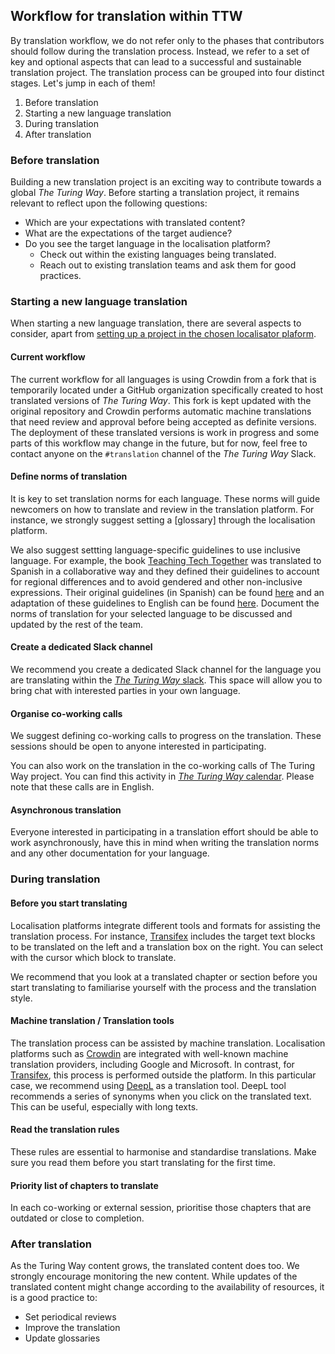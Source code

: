 ## Workflow for translation within TTW

By translation workflow, we do not refer only to the phases that contributors should follow during the translation process. Instead, we refer to a set of key and optional aspects that can lead to a successful and sustainable translation project. The translation process can be grouped into four distinct stages. Let's jump in each of them!

1. Before translation
2. Starting a new language translation
3. During translation
4. After translation

### Before translation

Building a new translation project is an exciting way to contribute towards a global _The Turing Way_. Before starting a translation project, it remains relevant to reflect upon the following questions:
- Which are your expectations with translated content? 
- What are the expectations of the target audience?
- Do you see the target language in the localisation platform?
    - Check out within the existing languages being translated. 
    - Reach out to existing translation teams and ask them for good practices.

### Starting a new language translation 

When starting a new language translation, there are several aspects to consider, apart from [setting up a project in the chosen localisator plaform]().

#### Current workflow

The current workflow for all languages is using Crowdin from a fork that is temporarily located under a GitHub organization specifically created to host translated versions of _The Turing Way_. 
This fork is kept updated with the original repository and Crowdin performs automatic machine translations that need review and approval before being accepted as definite versions.
The deployment of these translated versions is work in progress and some parts of this workflow may change in the future, but for now, feel free to contact anyone on the `#translation` channel of the _The Turing Way_ Slack.


#### Define norms of translation

It is key to set translation norms for each language. These norms will guide newcomers on how to translate and review in the translation platform. For instance, we strongly suggest setting a [glossary] through the localisation platform. 

We also suggest settting language-specific guidelines to use inclusive language.
For example, the book [Teaching Tech Together](https://teachtogether.tech/) was translated to Spanish in a collaborative way and they defined their guidelines to account for regional differences and to avoid gendered and other non-inclusive expressions.
Their original guidelines (in Spanish) can be found [here](https://github.com/gvwilson/teachtogether.tech/blob/master/es/README.md) and an adaptation of these guidelines to English can be found [here](https://github.com/gvwilson/teachtogether.tech#translations). 
Document the norms of translation for your selected language to be discussed and updated by the rest of the team.


#### Create a dedicated Slack channel

We recommend you create a dedicated Slack channel for the language you are translating within the [_The Turing Way_ slack](theturingway.slack.com). This space will allow you to bring chat with interested parties in your own language. 

#### Organise co-working calls

We suggest defining co-working calls to progress on the translation. These sessions should be open to anyone interested in participating.

You can also work on the translation in the co-working calls of The Turing Way project. You can find this activity in [_The Turing Way_ calendar](https://calendar.google.com/calendar?cid=dGhldHVyaW5nd2F5QGdtYWlsLmNvbQ). Please note that these calls are in English.

#### Asynchronous translation

Everyone interested in participating in a translation effort should be able to work asynchronously, have this in mind when writing the translation norms and any other documentation for your language.

### During translation

#### Before you start translating

Localisation platforms integrate different tools and formats for assisting the translation process. For instance, [Transifex](https://www.transifex.com/) includes the target text blocks to be translated on the left and a translation box on the right. You can select with the cursor which block to translate. 

We recommend that you look at a translated chapter or section before you start translating to familiarise yourself with the process and the translation style.

#### Machine translation / Translation tools

The translation process can be assisted by machine translation. Localisation platforms such as [Crowdin](https://crowdin.com/?gclid=CjwKCAiAvriMBhAuEiwA8Cs5ldEGwrOeDJtdY2kneF6vBXx8hYiXD1oJPcWB1SO0VBSTuz60AaDYUhoCj_8QAvD_BwE) are integrated with well-known machine translation providers, including Google and Microsoft. In contrast, for [Transifex](https://www.transifex.com/), this process is performed outside the platform. In this particular case, we recommend using [DeepL](https://www.deepl.com/) as a translation tool. DeepL tool recommends a series of synonyms when you click on the translated text. This can be useful, especially with long texts. 

#### Read the translation rules

These rules are essential to harmonise and standardise translations. Make sure you read them before you start translating for the first time.

#### Priority list of chapters to translate
In each co-working or external session, prioritise those chapters that are outdated or close to completion.

### After translation

As the Turing Way content grows, the translated content does too. We strongly encourage monitoring the new content. While updates of the translated content might change according to the availability of resources, it is a good practice to:

* Set periodical reviews
* Improve the translation
* Update glossaries